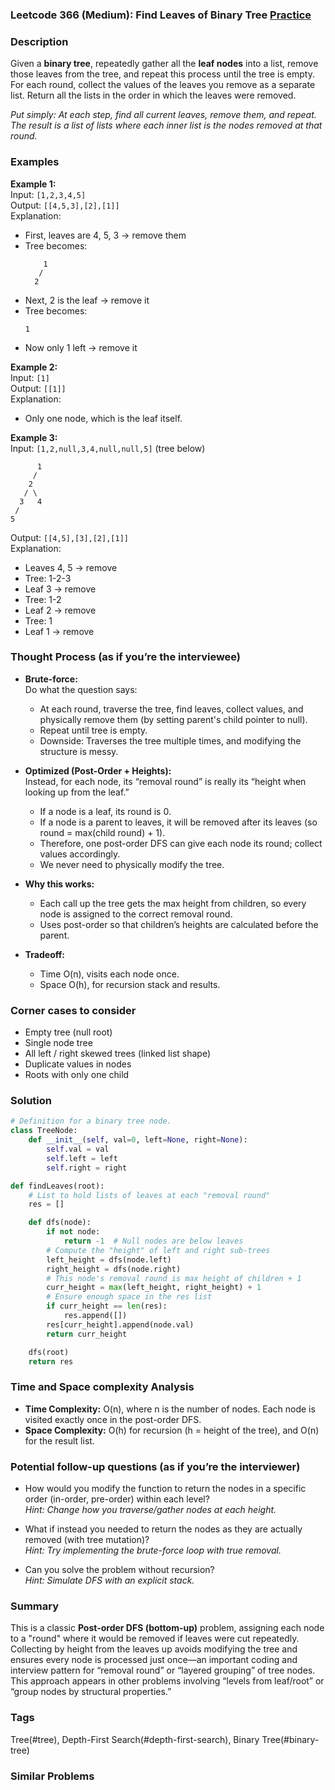 ### Leetcode 366 (Medium): Find Leaves of Binary Tree [Practice](https://leetcode.com/problems/find-leaves-of-binary-tree)

### Description  
Given a **binary tree**, repeatedly gather all the **leaf nodes** into a list, remove those leaves from the tree, and repeat this process until the tree is empty. For each round, collect the values of the leaves you remove as a separate list. Return all the lists in the order in which the leaves were removed.

*Put simply: At each step, find all current leaves, remove them, and repeat. The result is a list of lists where each inner list is the nodes removed at that round.*


### Examples  

**Example 1:**  
Input: `[1,2,3,4,5]`  
Output: `[[4,5,3],[2],[1]]`  
Explanation:  
- First, leaves are 4, 5, 3 → remove them  
- Tree becomes:  
  ```
      1
     /
    2
  ```
- Next, 2 is the leaf → remove it  
- Tree becomes:  
  ```
  1
  ```
- Now only 1 left → remove it

**Example 2:**  
Input: `[1]`  
Output: `[[1]]`  
Explanation:  
- Only one node, which is the leaf itself.

**Example 3:**  
Input: `[1,2,null,3,4,null,null,5]` (tree below)  
```
      1
     /
    2
   / \
  3   4
 /
5
```
Output: `[[4,5],[3],[2],[1]]`  
Explanation:  
- Leaves 4, 5 → remove  
- Tree: 1-2-3  
- Leaf 3 → remove  
- Tree: 1-2  
- Leaf 2 → remove  
- Tree: 1  
- Leaf 1 → remove


### Thought Process (as if you’re the interviewee)  
- **Brute-force:**  
  Do what the question says:  
  - At each round, traverse the tree, find leaves, collect values, and physically remove them (by setting parent's child pointer to null).
  - Repeat until tree is empty.
  - Downside: Traverses the tree multiple times, and modifying the structure is messy.

- **Optimized (Post-Order + Heights):**  
  Instead, for each node, its “removal round” is really its “height when looking up from the leaf.”  
  - If a node is a leaf, its round is 0.  
  - If a node is a parent to leaves, it will be removed after its leaves (so round = max(child round) + 1).
  - Therefore, one post-order DFS can give each node its round; collect values accordingly.
  - We never need to physically modify the tree.

- **Why this works:**  
  - Each call up the tree gets the max height from children, so every node is assigned to the correct removal round.
  - Uses post-order so that children’s heights are calculated before the parent.

- **Tradeoff:**  
  - Time O(n), visits each node once.
  - Space O(h), for recursion stack and results.


### Corner cases to consider  
- Empty tree (null root)
- Single node tree
- All left / right skewed trees (linked list shape)
- Duplicate values in nodes
- Roots with only one child


### Solution

```python
# Definition for a binary tree node.
class TreeNode:
    def __init__(self, val=0, left=None, right=None):
        self.val = val
        self.left = left
        self.right = right

def findLeaves(root):
    # List to hold lists of leaves at each "removal round"
    res = []

    def dfs(node):
        if not node:
            return -1  # Null nodes are below leaves
        # Compute the "height" of left and right sub-trees
        left_height = dfs(node.left)
        right_height = dfs(node.right)
        # This node's removal round is max height of children + 1
        curr_height = max(left_height, right_height) + 1
        # Ensure enough space in the res list
        if curr_height == len(res):
            res.append([])
        res[curr_height].append(node.val)
        return curr_height

    dfs(root)
    return res
```


### Time and Space complexity Analysis  

- **Time Complexity:** O(n), where n is the number of nodes. Each node is visited exactly once in the post-order DFS.
- **Space Complexity:** O(h) for recursion (h = height of the tree), and O(n) for the result list.


### Potential follow-up questions (as if you’re the interviewer)  

- How would you modify the function to return the nodes in a specific order (in-order, pre-order) within each level?  
  *Hint: Change how you traverse/gather nodes at each height.*

- What if instead you needed to return the nodes as they are actually removed (with tree mutation)?  
  *Hint: Try implementing the brute-force loop with true removal.*

- Can you solve the problem without recursion?  
  *Hint: Simulate DFS with an explicit stack.*


### Summary
This is a classic **Post-order DFS (bottom-up)** problem, assigning each node to a "round" where it would be removed if leaves were cut repeatedly. Collecting by height from the leaves up avoids modifying the tree and ensures every node is processed just once—an important coding and interview pattern for “removal round” or “layered grouping” of tree nodes. This approach appears in other problems involving “levels from leaf/root” or “group nodes by structural properties.”

### Tags
Tree(#tree), Depth-First Search(#depth-first-search), Binary Tree(#binary-tree)

### Similar Problems
